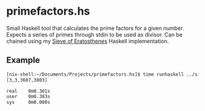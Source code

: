 # primefactors.hs
Small Haskell tool that calculates the prime factors for a given number. Expects a series of primes through stdin to be used as divisor. Can be chained using my [Sieve of Eratosthenes](https://github.com/ioncodes/sieve.hs) Haskell implementation.

## Example
```bash
[nix-shell:~/Documents/Projects/primefactors.hs]$ time runhaskell ../sieve.hs/eratosthenes.hs 10000 | runhaskell factors.hs 123456789
[3,3,3607,3803]

real    0m0.301s
user    0m0.383s
sys     0m0.080s
```
